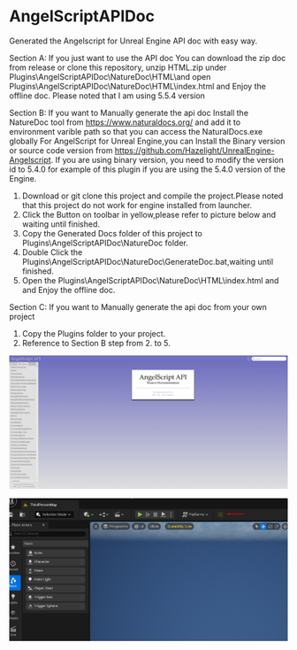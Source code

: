 # AngelScriptAPIDoc
Generated the Angelscript for Unreal Engine API doc with easy way.

Section A:
If you just want to use the API doc 
You can download the zip doc from release or clone this repository, unzip HTML.zip under Plugins\AngelScriptAPIDoc\NatureDoc\HTML\and open Plugins\AngelScriptAPIDoc\NatureDoc\HTML\index.html and Enjoy the offline doc.
Please noted that I am using 5.5.4 version

Section B:
If you want to Manually generate the api doc 
Install the NatureDoc tool from https://www.naturaldocs.org/ and add it to environment varible path so that you can access the NaturalDocs.exe globally
For AngelScript for Unreal Engine,you can Install the Binary version or source code version from https://github.com/Hazelight/UnrealEngine-Angelscript.
If you are using binary version, you need to modify the version id to 5.4.0 for example of this plugin if you are using the 5.4.0 version of the Engine.

1. Download or git clone this project and compile the project.Please noted that this project do not work for engine installed from launcher.
2. Click the Button on toolbar in yellow,please refer to picture below and waiting until finished.
3. Copy the Generated Docs folder of this project to Plugins\AngelScriptAPIDoc\NatureDoc folder.
4. Double Click the Plugins\AngelScriptAPIDoc\NatureDoc\GenerateDoc.bat,waiting until finished.
5. Open the Plugins\AngelScriptAPIDoc\NatureDoc\HTML\index.html and and Enjoy the offline doc.

Section C:
If you want to Manually generate the api doc from your own project
1. Copy the Plugins folder to your project.
2. Reference to Section B step from 2. to 5.  

<p align="center">
  <img src="ReadMe.png" alt="Off line doc Index">
</p>

<p align="center">
  <img src="Toolbar_GenerateDoc_Button.png" alt="Generate button in toolbar ">
</p>